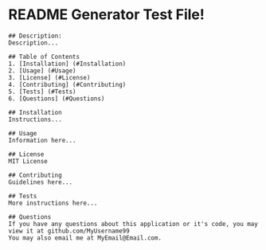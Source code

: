 # README Generator Test File!

    ## Description: 
    Description...
    
    ## Table of Contents
    1. [Installation] (#Installation)
    2. [Usage] (#Usage)
    3. [License] (#License)
    4. [Contributing] (#Contributing)
    5. [Tests] (#Tests)
    6. [Questions] (#Questions)
    
    ## Installation
    Instructions...

    ## Usage
    Information here...

    ## License
    MIT License

    ## Contributing
    Guidelines here...

    ## Tests
    More instructions here...

    ## Questions
    If you have any questions about this application or it's code, you may view it at github.com/MyUsername99 
    You may also email me at MyEmail@Email.com. 